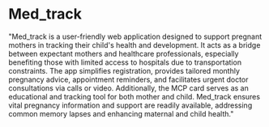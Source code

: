 # Med_track
"Med_track is a user-friendly web application designed to support pregnant mothers in tracking their child's health and development. It acts as a bridge between expectant mothers and healthcare professionals, especially benefiting those with limited access to hospitals due to transportation constraints. The app simplifies registration, provides tailored monthly pregnancy advice, appointment reminders, and facilitates urgent doctor consultations via calls or video. Additionally, the MCP card serves as an educational and tracking tool for both mother and child. Med_track ensures vital pregnancy information and support are readily available, addressing common memory lapses and enhancing maternal and child health."
